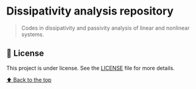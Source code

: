 # Dissipativity analysis repository

> Codes in dissipativity and passivity analysis of linear and nonlinear systems.

## 📝 License

This project is under license. See the [LICENSE](LICENSE) file for more details.

[⬆ Back to the top](https://github.com/gabrielfreitasm/DISS#dissipativity-analysis-repository)<br>
